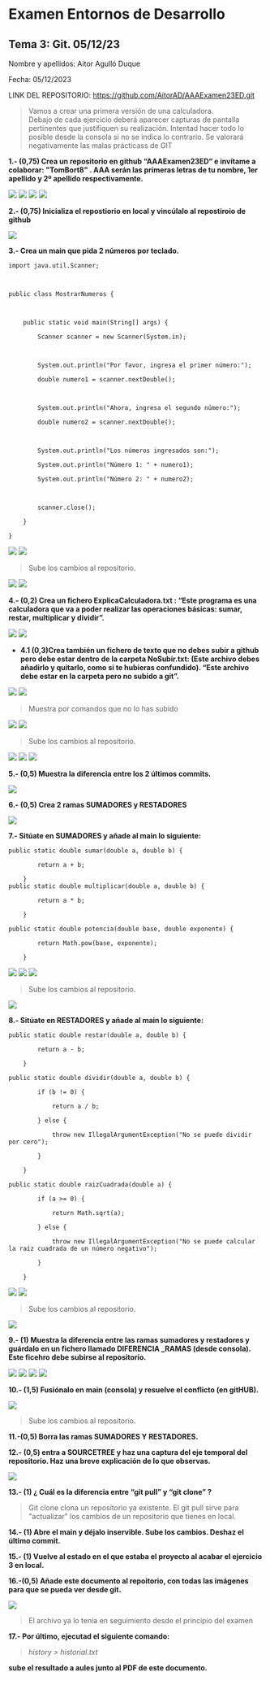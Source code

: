 # Examen Entornos de Desarrollo 
## Tema 3: Git. 05/12/23


Nombre y apellidos: Aitor Agulló Duque

Fecha: 05/12/2023

 

LINK DEL REPOSITORIO: https://github.com/AitorAD/AAAExamen23ED.git

> Vamos a crear una primera versión de una calculadora.  
> Debajo de cada ejercicio deberá aparecer capturas de pantalla pertinentes que justifiquen su realización. Intentad hacer todo lo posible desde la consola si no se indica lo contrario. 
> Se valorará negativamente las malas prácticass de GIT 

 

**1.- (0,75) Crea un repositorio en github “AAAExamen23ED“ e invítame a colaborar: "TomBort8" . AAA serán las primeras letras de tu nombre, 1er apellido y 2º apellido respectivamente.** 

![](imagenes/AAD1.jpg)
![](imagenes/AAD2.jpg)
![](imagenes/AAD3.jpg)
![](imagenes/AAD4.jpg)

**2.- (0,75) Inicializa el repostiorio en local y vincúlalo al repostiroio de github** 

![](imagenes/AAD5.jpg)

**3.- Crea un main que pida 2 números por teclado.** 

```
import java.util.Scanner; 

 

public class MostrarNumeros { 

 

    public static void main(String[] args) { 

        Scanner scanner = new Scanner(System.in); 

 

        System.out.println("Por favor, ingresa el primer número:"); 

        double numero1 = scanner.nextDouble(); 

 

        System.out.println("Ahora, ingresa el segundo número:"); 

        double numero2 = scanner.nextDouble(); 

 

        System.out.println("Los números ingresados son:"); 

        System.out.println("Número 1: " + numero1); 

        System.out.println("Número 2: " + numero2); 

 

        scanner.close(); 

    } 

} 
```

![](imagenes/AAD7.jpg)
![](imagenes/AAD6.jpg)

> Sube los cambios al repositorio. 

![](imagenes/AAD8.jpg)
![](imagenes/AAD13.jpg)

**4.- (0,2) Crea  un fichero ExplicaCalculadora.txt : “Este programa es una calculadora que va a poder realizar las operaciones básicas: sumar, restar, multiplicar y dividir”.** 

![](imagenes/AAD10.jpg)
![](imagenes/AAD9.jpg)


*  **4.1  (0,3)Crea también un fichero de texto que no debes subir a github pero debe estar dentro de la carpeta NoSubir.txt: (Este archivo debes añadirlo y quitarlo, como si te hubieras confundido). “Este archivo debe estar en la carpeta pero no subido a git”.**

![](imagenes/AAD12.jpg)
![](imagenes/AAD11.jpg)

> Muestra por comandos que no lo has subido 

![](imagenes/AAD14.jpg)
![](imagenes/AAD15.jpg)

> Sube los cambios al repositorio. 

![](imagenes/AAD16.jpg)
![](imagenes/AAD17.jpg)
![](imagenes/AAD18.jpg)

**5.- (0,5) Muestra la diferencia entre los 2 últimos commits.** 

![](imagenes/AAD19.jpg)

**6.- (0,5) Crea 2 ramas SUMADORES y RESTADORES** 

![](imagenes/AAD20.jpg)

**7.- Sitúate en SUMADORES y añade al main lo siguiente:**

```
public static double sumar(double a, double b) { 

        return a + b; 

    } 
public static double multiplicar(double a, double b) { 

        return a * b; 

    } 

public static double potencia(double base, double exponente) { 

        return Math.pow(base, exponente); 

    }  
```

![](imagenes/AAD21.jpg)
![](imagenes/AAD23.jpg)
![](imagenes/AAD22.jpg)

> Sube los cambios al repositorio.

![](imagenes/AAD24.jpg)

**8.- Sitúate en RESTADORES y añade al main lo siguiente:**

```
public static double restar(double a, double b) { 

        return a - b; 

    } 

public static double dividir(double a, double b) { 

        if (b != 0) { 

            return a / b; 

        } else { 

            throw new IllegalArgumentException("No se puede dividir por cero"); 

        } 

    } 

public static double raizCuadrada(double a) { 

        if (a >= 0) { 

            return Math.sqrt(a); 

        } else { 

            throw new IllegalArgumentException("No se puede calcular la raíz cuadrada de un número negativo"); 

        } 

    } 
```

![](imagenes/AAD26.jpg)
![](imagenes/AAD25.jpg)

> Sube los cambios al repositorio. 

![](imagenes/AAD27.jpg)

**9.- (1) Muestra la diferencia entre las ramas sumadores y restadores y guárdalo en un fichero llamado DIFERENCIA _RAMAS (desde consola). Este ficehro debe subirse al repositorio.** 

![](imagenes/AAD28.jpg)
![](imagenes/AAD30.jpg)
![](imagenes/AAD29.jpg)
![](imagenes/AAD31.jpg)

**10.- (1,5) Fusiónalo en main (consola) y resuelve el conflicto (en gitHUB).** 

![](imagenes/AAD32.jpg)

> Sube los cambios al repositorio. 

 

**11.-(0,5) Borra las ramas SUMADORES Y RESTADORES.**

 

**12.- (0,5) entra a SOURCETREE y haz una captura del eje temporal del repositorio. Haz una breve explicación de lo que observas.** 

![](imagenes/AAD34.jpg)

**13.- (1) ¿ Cuál es la diferencia entre “git pull” y “git clone” ?** 
> Git clone clona un repositorio ya existente. El git pull sirve para "actualizar" los cambios de un repositorio que tienes en local.
 

 

**14.- (1) Abre el main y déjalo inservible. Sube los cambios. Deshaz el último commit.**
 

**15.- (1) Vuelve al estado en el que estaba el proyecto al acabar el ejercicio 3 en local.**
 
 
 **16.-(0,5) Añade este documento al repoitorio, con todas las imágenes para que se pueda ver desde git.**

![](imagenes/AAD33.jpg)

> El archivo ya lo tenia en seguimiento desde el principio del examen

**17.- Por último, ejecutad el siguiente comando:** 

> *history > historial.txt* 

**sube el resultado a aules junto al PDF de este documento.** 